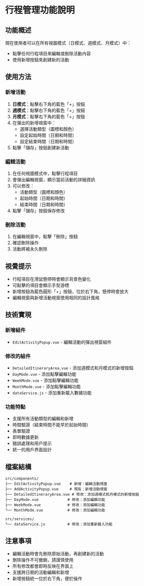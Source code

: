 # 行程管理功能說明

## 功能概述

現在使用者可以在所有視圖模式（日模式、週模式、月模式）中：

- 點擊任何行程項目來編輯或刪除活動內容
- 使用新增按鈕來創建新的活動

## 使用方法

### 新增活動

1. **日模式**：點擊右下角的藍色「+」按鈕
2. **週模式**：點擊右下角的藍色「+」按鈕
3. **月模式**：點擊右下角的藍色「+」按鈕
4. 在彈出的新增視窗中：
   - 選擇活動類型（圖標和顏色）
   - 設定起始時間（日期和時間）
   - 設定結束時間（日期和時間）
5. 點擊「儲存」按鈕創建新活動

### 編輯活動

1. 在任何視圖模式中，點擊行程項目
2. 會彈出編輯視窗，顯示當前活動的詳細資訊
3. 可以修改：
   - 活動類型（圖標和顏色）
   - 起始時間（日期和時間）
   - 結束時間（日期和時間）
4. 點擊「儲存」按鈕保存修改

### 刪除活動

1. 在編輯視窗中，點擊「刪除」按鈕
2. 確認刪除操作
3. 活動將被永久刪除

## 視覺提示

- 行程項目在滑鼠懸停時會顯示背景色變化
- 可點擊的項目會顯示手型游標
- 新增按鈕為藍色圓形「+」按鈕，位於右下角，懸停時會放大
- 編輯視窗與新增活動視窗使用相同的設計風格

## 技術實現

### 新增組件

- `EditActivityPopup.vue` - 編輯活動的彈出視窗組件

### 修改的組件

- `DetailedItineraryArea.vue` - 添加週模式和月模式的新增按鈕
- `DayMode.vue` - 添加點擊編輯功能
- `WeekMode.vue` - 添加點擊編輯功能
- `MonthMode.vue` - 添加點擊編輯功能
- `dataService.js` - 添加重新載入數據功能

### 功能特點

- 支援所有活動類型的編輯和新增
- 時間驗證（結束時間不能早於起始時間）
- 表單驗證
- 即時數據更新
- 錯誤處理和用戶提示
- 統一的用戶界面設計

## 檔案結構

```
src/components/
├── EditActivityPopup.vue    # 新增：編輯活動視窗
├── AddActivityPopup.vue     # 現有：新增活動視窗
├── DetailedItineraryArea.vue # 修改：添加週模式和月模式的新增按鈕
├── DayMode.vue             # 修改：添加編輯功能
├── WeekMode.vue            # 修改：添加編輯功能
└── MonthMode.vue           # 修改：添加編輯功能

src/services/
└── dataService.js          # 修改：添加重新載入功能
```

## 注意事項

- 編輯活動時會先刪除原始活動，再創建新的活動
- 刪除操作不可撤銷，請謹慎使用
- 所有修改都會即時反映在界面上
- 支援跨日期的活動編輯和新增
- 新增按鈕統一位於右下角，便於操作

